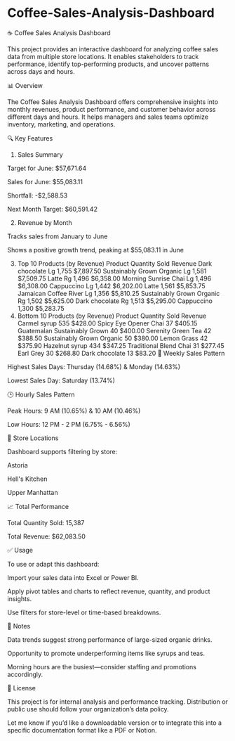 # Coffee-Sales-Analysis-Dashboard
☕ Coffee Sales Analysis Dashboard

This project provides an interactive dashboard for analyzing coffee sales data from multiple store locations. It enables stakeholders to track performance, identify top-performing products, and uncover patterns across days and hours.

📊 Overview

The Coffee Sales Analysis Dashboard offers comprehensive insights into monthly revenues, product performance, and customer behavior across different days and hours. It helps managers and sales teams optimize inventory, marketing, and operations.

🔍 Key Features
1. Sales Summary

Target for June: $57,671.64

Sales for June: $55,083.11

Shortfall: -$2,588.53

Next Month Target: $60,591.42

2. Revenue by Month

Tracks sales from January to June

Shows a positive growth trend, peaking at $55,083.11 in June

3. Top 10 Products (by Revenue)
Product	Quantity Sold	Revenue
Dark chocolate Lg	1,755	$7,897.50
Sustainably Grown Organic Lg	1,581	$7,509.75
Latte Rg	1,496	$6,358.00
Morning Sunrise Chai Lg	1,496	$6,308.00
Cappuccino Lg	1,442	$6,202.00
Latte	1,561	$5,853.75
Jamaican Coffee River Lg	1,356	$5,810.25
Sustainably Grown Organic Rg	1,502	$5,625.00
Dark chocolate Rg	1,513	$5,295.00
Cappuccino	1,300	$5,283.75
4. Bottom 10 Products (by Revenue)
Product	Quantity Sold	Revenue
Carmel syrup	535	$428.00
Spicy Eye Opener Chai	37	$405.15
Guatemalan Sustainably Grown	40	$400.00
Serenity Green Tea	42	$388.50
Sustainably Grown Organic	50	$380.00
Lemon Grass	42	$375.90
Hazelnut syrup	434	$347.25
Traditional Blend Chai	31	$277.45
Earl Grey	30	$268.80
Dark chocolate	13	$83.20
📅 Weekly Sales Pattern

Highest Sales Days: Thursday (14.68%) & Monday (14.63%)

Lowest Sales Day: Saturday (13.74%)

🕒 Hourly Sales Pattern

Peak Hours: 9 AM (10.65%) & 10 AM (10.46%)

Low Hours: 12 PM - 2 PM (6.75% - 6.56%)

📍 Store Locations

Dashboard supports filtering by store:

Astoria

Hell's Kitchen

Upper Manhattan

📈 Total Performance

Total Quantity Sold: 15,387

Total Revenue: $62,083.50

✅ Usage

To use or adapt this dashboard:

Import your sales data into Excel or Power BI.

Apply pivot tables and charts to reflect revenue, quantity, and product insights.

Use filters for store-level or time-based breakdowns.

📌 Notes

Data trends suggest strong performance of large-sized organic drinks.

Opportunity to promote underperforming items like syrups and teas.

Morning hours are the busiest—consider staffing and promotions accordingly.

📄 License

This project is for internal analysis and performance tracking. Distribution or public use should follow your organization’s data policy.

Let me know if you’d like a downloadable version or to integrate this into a specific documentation format like a PDF or Notion.
